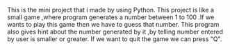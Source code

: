 This is the mini project that i made by using Python.
This project is like a small game ,where program generates a number between 1 to 100 .If we wants to play this game then we have to guess that number.
This program  also gives hint about the number generated by it ,by telling number entered by user is smaller or greater.
If we want to quit the game we can press "Q".
